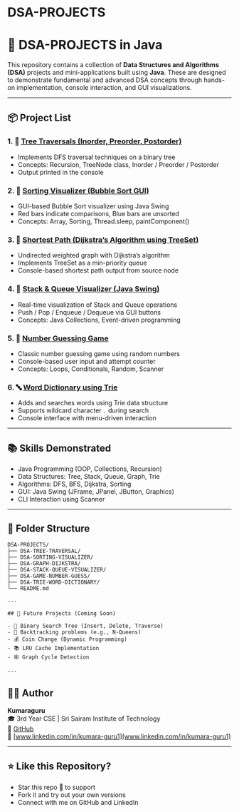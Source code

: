 # DSA-PROJECTS
# 🚀 DSA-PROJECTS in Java

This repository contains a collection of **Data Structures and Algorithms (DSA)** projects and mini-applications built using **Java**. These are designed to demonstrate fundamental and advanced DSA concepts through hands-on implementation, console interaction, and GUI visualizations.

---

## 📦 Project List

### 1. 🌳 [Tree Traversals (Inorder, Preorder, Postorder)](./DSA-TREE-TRAVERSAL)
- Implements DFS traversal techniques on a binary tree
- Concepts: Recursion, TreeNode class, Inorder / Preorder / Postorder
- Output printed in the console

### 2. 🧮 [Sorting Visualizer (Bubble Sort GUI)](./DSA-SORTING-VISUALIZER)
- GUI-based Bubble Sort visualizer using Java Swing
- Red bars indicate comparisons, Blue bars are unsorted
- Concepts: Array, Sorting, Thread.sleep, paintComponent()

### 3. 📏 [Shortest Path (Dijkstra’s Algorithm using TreeSet)](./DSA-GRAPH-DIJKSTRA)
- Undirected weighted graph with Dijkstra’s algorithm
- Implements TreeSet as a min-priority queue
- Console-based shortest path output from source node

### 4. 🥞 [Stack & Queue Visualizer (Java Swing)](./DSA-STACK-QUEUE-VISUALIZER)
- Real-time visualization of Stack and Queue operations
- Push / Pop / Enqueue / Dequeue via GUI buttons
- Concepts: Java Collections, Event-driven programming

### 5. 🎯 [Number Guessing Game](./DSA-GAME-NUMBER-GUESS)
- Classic number guessing game using random numbers
- Console-based user input and attempt counter
- Concepts: Loops, Conditionals, Random, Scanner

### 6. 🔤 [Word Dictionary using Trie](./DSA-TRIE-WORD-DICTIONARY)
- Adds and searches words using Trie data structure
- Supports wildcard character `.` during search
- Console interface with menu-driven interaction

---

## 📚 Skills Demonstrated

- Java Programming (OOP, Collections, Recursion)
- Data Structures: Tree, Stack, Queue, Graph, Trie
- Algorithms: DFS, BFS, Dijkstra, Sorting
- GUI: Java Swing (JFrame, JPanel, JButton, Graphics)
- CLI Interaction using Scanner

---

## 📁 Folder Structure

```
DSA-PROJECTS/
├── DSA-TREE-TRAVERSAL/
├── DSA-SORTING-VISUALIZER/
├── DSA-GRAPH-DIJKSTRA/
├── DSA-STACK-QUEUE-VISUALIZER/
├── DSA-GAME-NUMBER-GUESS/
├── DSA-TRIE-WORD-DICTIONARY/
└── README.md

---

## 🔮 Future Projects (Coming Soon)

- 📐 Binary Search Tree (Insert, Delete, Traverse)
- 🧩 Backtracking problems (e.g., N-Queens)
- 💰 Coin Change (Dynamic Programming)
- 📚 LRU Cache Implementation
- 🕸️ Graph Cycle Detection

---
```
## 👨‍💻 Author

**Kumaraguru**  
🎓 3rd Year CSE | Sri Sairam Institute of Technology  
🔗 [GitHub](https://github.com/guru-kumara)  
🔗 [www.linkedin.com/in/kumara-guru1](www.linkedin.com/in/kumara-guru1)

---

## ⭐ Like this Repository?

- Star this repo 🌟 to support
- Fork it and try out your own versions
- Connect with me on GitHub and LinkedIn
